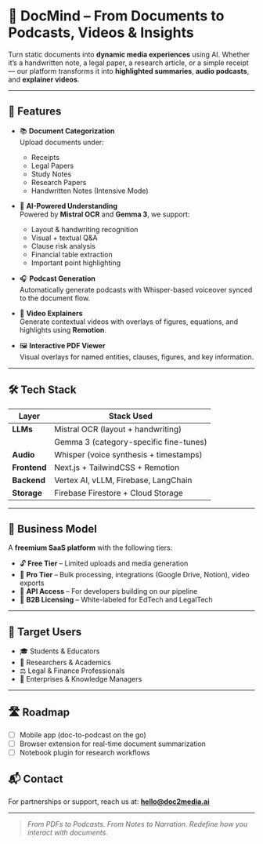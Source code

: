 # 📄 DocMind – From Documents to Podcasts, Videos & Insights

Turn static documents into **dynamic media experiences** using AI. Whether it’s a handwritten note, a legal paper, a research article, or a simple receipt — our platform transforms it into **highlighted summaries**, **audio podcasts**, and **explainer videos**.

---

## 🚀 Features

- 📚 **Document Categorization**  
  Upload documents under:  
  - Receipts  
  - Legal Papers  
  - Study Notes  
  - Research Papers  
  - Handwritten Notes (Intensive Mode)

- 🧠 **AI-Powered Understanding**  
  Powered by **Mistral OCR** and **Gemma 3**, we support:  
  - Layout & handwriting recognition  
  - Visual + textual Q&A  
  - Clause risk analysis  
  - Financial table extraction  
  - Important point highlighting  

- 🎧 **Podcast Generation**  
  Automatically generate podcasts with Whisper-based voiceover synced to the document flow.

- 🎥 **Video Explainers**  
  Generate contextual videos with overlays of figures, equations, and highlights using **Remotion**.

- 🖼️ **Interactive PDF Viewer**  
  Visual overlays for named entities, clauses, figures, and key information.

---

## 🛠️ Tech Stack

| Layer        | Stack Used                              |
|--------------|------------------------------------------|
| **LLMs**     | Mistral OCR (layout + handwriting)       |
|              | Gemma 3 (category-specific fine-tunes)   |
| **Audio**    | Whisper (voice synthesis + timestamps)   |
| **Frontend** | Next.js + TailwindCSS + Remotion         |
| **Backend**  | Vertex AI, vLLM, Firebase, LangChain     |
| **Storage**  | Firebase Firestore + Cloud Storage       |

---

## 💼 Business Model

A **freemium SaaS platform** with the following tiers:

- 🔓 **Free Tier** – Limited uploads and media generation  
- 💼 **Pro Tier** – Bulk processing, integrations (Google Drive, Notion), video exports  
- 🔌 **API Access** – For developers building on our pipeline  
- 🧩 **B2B Licensing** – White-labeled for EdTech and LegalTech

---

## 👥 Target Users

- 🎓 Students & Educators  
- 🧪 Researchers & Academics  
- ⚖️ Legal & Finance Professionals  
- 🏢 Enterprises & Knowledge Managers

---

## 🛣️ Roadmap

- [ ] Mobile app (doc-to-podcast on the go)  
- [ ] Browser extension for real-time document summarization  
- [ ] Notebook plugin for research workflows
## 📬 Contact

For partnerships or support, reach us at: **hello@doc2media.ai**

---

> _From PDFs to Podcasts. From Notes to Narration. Redefine how you interact with documents._
